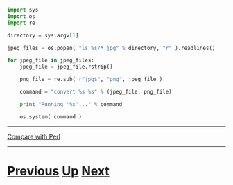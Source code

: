 ---
---

```python
import sys
import os
import re

directory = sys.argv[1]

jpeg_files = os.popen( "ls %s/*.jpg" % directory, "r" ).readlines()

for jpeg_file in jpeg_files:
    jpeg_file = jpeg_file.rstrip()

    png_file = re.sub( r"jpg$", "png", jpeg_file )

    command = "convert %s %s" % (jpeg_file, png_file)

    print "Running '%s'..." % command

    os.system( command )
```

***

[Compare with Perl](../beginning_perl/running_answer.md)

***

# [Previous](running.md) [Up](README.md) [Next](running.md)
